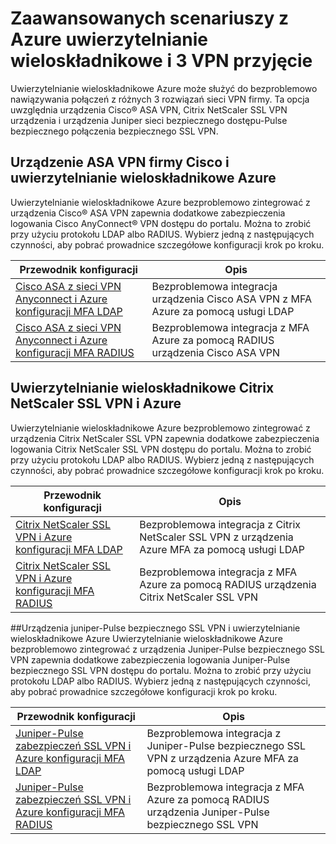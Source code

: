 <properties
    pageTitle="Zaawansowanych scenariuszy z Azure uwierzytelnianie wieloskładnikowe i 3 przyjęcie sieci VPN"
    description="Ta strona zawiera informacje dotyczące konfiguracji ustawienia krok po kroku dla Azure MFA z 3 produktów firmy."
    services="multi-factor-authentication"
    documentationCenter=""
    authors="kgremban" 
    manager="femila"
    editor="curtland"/>

<tags
    ms.service="multi-factor-authentication"
    ms.workload="identity"
    ms.tgt_pltfrm="na"
    ms.devlang="na"
    ms.topic="article"
    ms.date="08/04/2016"
    ms.author="kgremban"/>

# <a name="advanced-scenarios-with-azure-multi-factor-authentication-and-3rd-party-vpn"></a>Zaawansowanych scenariuszy z Azure uwierzytelnianie wieloskładnikowe i 3 VPN przyjęcie
Uwierzytelnianie wieloskładnikowe Azure może służyć do bezproblemowo nawiązywania połączeń z różnych 3 rozwiązań sieci VPN firmy.  Ta opcja uwzględnia urządzenia Cisco® ASA VPN, Citrix NetScaler SSL VPN urządzenia i urządzenia Juniper sieci bezpiecznego dostępu-Pulse bezpiecznego połączenia bezpiecznego SSL VPN.

## <a name="cisco-asa-vpn-appliance-and-azure-multi-factor-authentication"></a>Urządzenie ASA VPN firmy Cisco i uwierzytelnianie wieloskładnikowe Azure
Uwierzytelnianie wieloskładnikowe Azure bezproblemowo zintegrować z urządzenia Cisco® ASA VPN zapewnia dodatkowe zabezpieczenia logowania Cisco AnyConnect® VPN dostępu do portalu.  Można to zrobić przy użyciu protokołu LDAP albo RADIUS.  Wybierz jedną z następujących czynności, aby pobrać prowadnice szczegółowe konfiguracji krok po kroku.

Przewodnik konfiguracji  | Opis
------------- | ------------- |
[Cisco ASA z sieci VPN Anyconnect i Azure konfiguracji MFA LDAP](http://download.microsoft.com/download/A/2/0/A201567C-C3DE-4227-AF89-4567A470899E/Cisco_ASA_Azure_MFA_LDAP.docx) | Bezproblemowa integracja urządzenia Cisco ASA VPN z MFA Azure za pomocą usługi LDAP|
[Cisco ASA z sieci VPN Anyconnect i Azure konfiguracji MFA RADIUS](http://download.microsoft.com/download/4/5/7/4579C1CF-35B0-4FBE-8A1A-B49CB2CC0382/Cisco_ASA_Azure_MFA_RADIUS.docx) | Bezproblemowa integracja z MFA Azure za pomocą RADIUS urządzenia Cisco ASA VPN

## <a name="citrix-netscaler-ssl-vpn-and-azure-multi-factor-authentication"></a>Uwierzytelnianie wieloskładnikowe Citrix NetScaler SSL VPN i Azure
Uwierzytelnianie wieloskładnikowe Azure bezproblemowo zintegrować z urządzenia Citrix NetScaler SSL VPN zapewnia dodatkowe zabezpieczenia logowania Citrix NetScaler SSL VPN dostępu do portalu.  Można to zrobić przy użyciu protokołu LDAP albo RADIUS.  Wybierz jedną z następujących czynności, aby pobrać prowadnice szczegółowe konfiguracji krok po kroku.

Przewodnik konfiguracji  | Opis
------------- | ------------- |
[Citrix NetScaler SSL VPN i Azure konfiguracji MFA LDAP](http://download.microsoft.com/download/2/4/E/24E1E722-72DF-471F-A88A-D1338DB1AF83/Citrix_NS_Azure_MFA_LDAP.docx) | Bezproblemowa integracja z Citrix NetScaler SSL VPN z urządzenia Azure MFA za pomocą usługi LDAP|
[Citrix NetScaler SSL VPN i Azure konfiguracji MFA RADIUS](http://download.microsoft.com/download/1/A/4/1A482764-4A63-45C2-A5EC-2B673ACCDD12/Citrix_NS_Azure_MFA_RADIUS.docx) | Bezproblemowa integracja z MFA Azure za pomocą RADIUS urządzenia Citrix NetScaler SSL VPN

##<a name="juniperpulse-secure-ssl-vpn-appliance-and-azure-multi-factor-authentication"></a>Urządzenia juniper-Pulse bezpiecznego SSL VPN i uwierzytelnianie wieloskładnikowe Azure
Uwierzytelnianie wieloskładnikowe Azure bezproblemowo zintegrować z urządzenia Juniper-Pulse bezpiecznego SSL VPN zapewnia dodatkowe zabezpieczenia logowania Juniper-Pulse bezpiecznego SSL VPN dostępu do portalu.  Można to zrobić przy użyciu protokołu LDAP albo RADIUS.  Wybierz jedną z następujących czynności, aby pobrać prowadnice szczegółowe konfiguracji krok po kroku.

Przewodnik konfiguracji  | Opis
------------- | ------------- |
[Juniper-Pulse zabezpieczeń SSL VPN i Azure konfiguracji MFA LDAP](http://download.microsoft.com/download/6/5/8/6587B418-75B1-4FCB-84D4-984BC479309E/JuniperPulse_Azure_MFA_LDAP.docx)| Bezproblemowa integracja z Juniper-Pulse bezpiecznego SSL VPN z urządzenia Azure MFA za pomocą usługi LDAP|
[Juniper-Pulse zabezpieczeń SSL VPN i Azure konfiguracji MFA RADIUS](http://download.microsoft.com/download/7/9/A/79AB3DAD-4799-4379-B1DA-B95ABDF231DC/JuniperPulse_Azure_MFA_RADIUS.docx) | Bezproblemowa integracja z MFA Azure za pomocą RADIUS urządzenia Juniper-Pulse bezpiecznego SSL VPN
